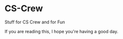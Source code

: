 # CS-Crew
Stuff for CS Crew and for Fun 

If you are reading this, I hope you're having a good day. 
